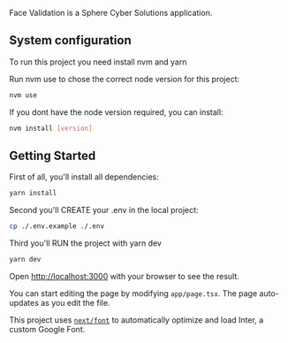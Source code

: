 Face Validation is a Sphere Cyber Solutions application.

## System configuration

To run this project you need install nvm and yarn

Run nvm use to chose the correct node version for this project:

```bash
nvm use

```

If you dont have the node version required, you can install:

```bash
nvm install [version]

```

## Getting Started

First of all, you'll install all dependencies:

```bash
yarn install

```

Second you'll CREATE your .env in the local project:

```bash
cp ./.env.example ./.env

```

Third you'll RUN the project with yarn dev

```bash
yarn dev

```

Open [http://localhost:3000](http://localhost:3000) with your browser to see the result.

You can start editing the page by modifying `app/page.tsx`. The page auto-updates as you edit the file.

This project uses [`next/font`](https://nextjs.org/docs/basic-features/font-optimization) to automatically optimize and load Inter, a custom Google Font.
